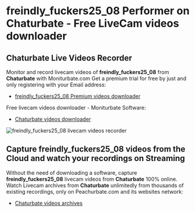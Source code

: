 # freindly_fuckers25_08 Performer on Chaturbate - Free LiveCam videos downloader

## Chaturbate Live Videos Recorder

Monitor and record livecam videos of **freindly_fuckers25_08** from **Chaturbate** with Moniturbate.com
Get a premium trial for free by just and only registering with your Email address:
* [freindly_fuckers25_08 Premium videos downloader](https://moniturbate.com/request-demo-licence-key.html)

Free livecam videos downloader - Moniturbate Software:
* [Chaturbate videos downloader](https://moniturbate.com/moniturbate-download-software.html)

![freindly_fuckers25_08 livecam videos recorder](https://peachurnet.com/templates/moniturbate-software.png)


## Capture freindly_fuckers25_08 videos from the Cloud and watch your recordings on Streaming

Without the need of downloading a software, capture **freindly_fuckers25_08** livecam videos from **Chaturbate** 100% online.
Watch Livecam archives from **Chaturbate** unlimitedly from thousands of existing recordings, only on Peachurbate.com and its websites network:
* [Chaturbate videos archives](https://peachurnet.com/)